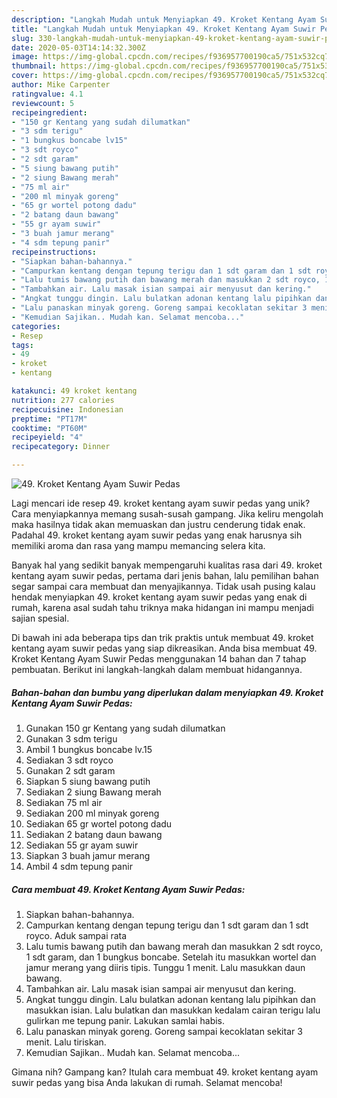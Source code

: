 ```yaml
---
description: "Langkah Mudah untuk Menyiapkan 49. Kroket Kentang Ayam Suwir Pedas yang Bisa Manjain Lidah"
title: "Langkah Mudah untuk Menyiapkan 49. Kroket Kentang Ayam Suwir Pedas yang Bisa Manjain Lidah"
slug: 330-langkah-mudah-untuk-menyiapkan-49-kroket-kentang-ayam-suwir-pedas-yang-bisa-manjain-lidah
date: 2020-05-03T14:14:32.300Z
image: https://img-global.cpcdn.com/recipes/f936957700190ca5/751x532cq70/49-kroket-kentang-ayam-suwir-pedas-foto-resep-utama.jpg
thumbnail: https://img-global.cpcdn.com/recipes/f936957700190ca5/751x532cq70/49-kroket-kentang-ayam-suwir-pedas-foto-resep-utama.jpg
cover: https://img-global.cpcdn.com/recipes/f936957700190ca5/751x532cq70/49-kroket-kentang-ayam-suwir-pedas-foto-resep-utama.jpg
author: Mike Carpenter
ratingvalue: 4.1
reviewcount: 5
recipeingredient:
- "150 gr Kentang yang sudah dilumatkan"
- "3 sdm terigu"
- "1 bungkus boncabe lv15"
- "3 sdt royco"
- "2 sdt garam"
- "5 siung bawang putih"
- "2 siung Bawang merah"
- "75 ml air"
- "200 ml minyak goreng"
- "65 gr wortel potong dadu"
- "2 batang daun bawang"
- "55 gr ayam suwir"
- "3 buah jamur merang"
- "4 sdm tepung panir"
recipeinstructions:
- "Siapkan bahan-bahannya."
- "Campurkan kentang dengan tepung terigu dan 1 sdt garam dan 1 sdt royco. Aduk sampai rata"
- "Lalu tumis bawang putih dan bawang merah dan masukkan 2 sdt royco, 1 sdt garam, dan 1 bungkus boncabe. Setelah itu masukkan wortel dan jamur merang yang diiris tipis. Tunggu 1 menit. Lalu masukkan daun bawang."
- "Tambahkan air. Lalu masak isian sampai air menyusut dan kering."
- "Angkat tunggu dingin. Lalu bulatkan adonan kentang lalu pipihkan dan masukkan isian. Lalu bulatkan dan masukkan kedalam cairan terigu lalu gulirkan me tepung panir. Lakukan samlai habis."
- "Lalu panaskan minyak goreng. Goreng sampai kecoklatan sekitar 3 menit. Lalu tiriskan."
- "Kemudian Sajikan.. Mudah kan. Selamat mencoba..."
categories:
- Resep
tags:
- 49
- kroket
- kentang

katakunci: 49 kroket kentang 
nutrition: 277 calories
recipecuisine: Indonesian
preptime: "PT17M"
cooktime: "PT60M"
recipeyield: "4"
recipecategory: Dinner

---
```



![49. Kroket Kentang Ayam Suwir Pedas](https://img-global.cpcdn.com/recipes/f936957700190ca5/751x532cq70/49-kroket-kentang-ayam-suwir-pedas-foto-resep-utama.jpg)

Lagi mencari ide resep 49. kroket kentang ayam suwir pedas yang unik? Cara menyiapkannya memang susah-susah gampang. Jika keliru mengolah maka hasilnya tidak akan memuaskan dan justru cenderung tidak enak. Padahal 49. kroket kentang ayam suwir pedas yang enak harusnya sih memiliki aroma dan rasa yang mampu memancing selera kita.



Banyak hal yang sedikit banyak mempengaruhi kualitas rasa dari 49. kroket kentang ayam suwir pedas, pertama dari jenis bahan, lalu pemilihan bahan segar sampai cara membuat dan menyajikannya. Tidak usah pusing kalau hendak menyiapkan 49. kroket kentang ayam suwir pedas yang enak di rumah, karena asal sudah tahu triknya maka hidangan ini mampu menjadi sajian spesial.


Di bawah ini ada beberapa tips dan trik praktis untuk membuat 49. kroket kentang ayam suwir pedas yang siap dikreasikan. Anda bisa membuat 49. Kroket Kentang Ayam Suwir Pedas menggunakan 14 bahan dan 7 tahap pembuatan. Berikut ini langkah-langkah dalam membuat hidangannya.

<!--inarticleads1-->

##### Bahan-bahan dan bumbu yang diperlukan dalam menyiapkan 49. Kroket Kentang Ayam Suwir Pedas:

1. Gunakan 150 gr Kentang yang sudah dilumatkan
1. Gunakan 3 sdm terigu
1. Ambil 1 bungkus boncabe lv.15
1. Sediakan 3 sdt royco
1. Gunakan 2 sdt garam
1. Siapkan 5 siung bawang putih
1. Sediakan 2 siung Bawang merah
1. Sediakan 75 ml air
1. Sediakan 200 ml minyak goreng
1. Sediakan 65 gr wortel potong dadu
1. Sediakan 2 batang daun bawang
1. Sediakan 55 gr ayam suwir
1. Siapkan 3 buah jamur merang
1. Ambil 4 sdm tepung panir




<!--inarticleads2-->

##### Cara membuat 49. Kroket Kentang Ayam Suwir Pedas:

1. Siapkan bahan-bahannya.
1. Campurkan kentang dengan tepung terigu dan 1 sdt garam dan 1 sdt royco. Aduk sampai rata
1. Lalu tumis bawang putih dan bawang merah dan masukkan 2 sdt royco, 1 sdt garam, dan 1 bungkus boncabe. Setelah itu masukkan wortel dan jamur merang yang diiris tipis. Tunggu 1 menit. Lalu masukkan daun bawang.
1. Tambahkan air. Lalu masak isian sampai air menyusut dan kering.
1. Angkat tunggu dingin. Lalu bulatkan adonan kentang lalu pipihkan dan masukkan isian. Lalu bulatkan dan masukkan kedalam cairan terigu lalu gulirkan me tepung panir. Lakukan samlai habis.
1. Lalu panaskan minyak goreng. Goreng sampai kecoklatan sekitar 3 menit. Lalu tiriskan.
1. Kemudian Sajikan.. Mudah kan. Selamat mencoba...




Gimana nih? Gampang kan? Itulah cara membuat 49. kroket kentang ayam suwir pedas yang bisa Anda lakukan di rumah. Selamat mencoba!
